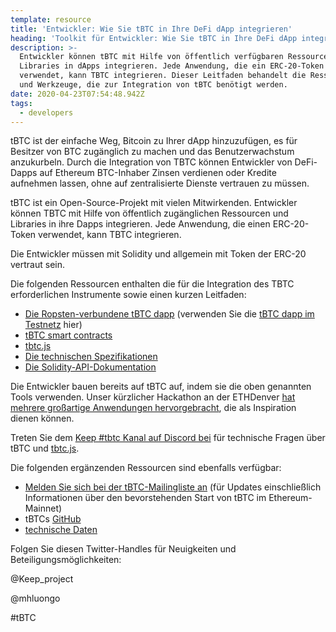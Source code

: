 ```yaml
---
template: resource
title: 'Entwickler: Wie Sie tBTC in Ihre DeFi dApp integrieren'
heading: 'Toolkit für Entwickler: Wie Sie tBTC in Ihre DeFi dApp integrieren'
description: >-
  Entwickler können tBTC mit Hilfe von öffentlich verfügbaren Ressourcen und
  Libraries in dApps integrieren. Jede Anwendung, die ein ERC-20-Token
  verwendet, kann TBTC integrieren. Dieser Leitfaden behandelt die Ressourcen
  und Werkzeuge, die zur Integration von tBTC benötigt werden.
date: 2020-04-23T07:54:48.942Z
tags:
  - developers
---
```

tBTC ist der einfache Weg, Bitcoin zu Ihrer dApp hinzuzufügen, es für Besitzer von BTC zugänglich zu machen und das Benutzerwachstum anzukurbeln. Durch die Integration von TBTC können Entwickler von DeFi-Dapps auf Ethereum BTC-Inhaber Zinsen verdienen oder Kredite aufnehmen lassen, ohne auf zentralisierte Dienste vertrauen zu müssen.

tBTC ist ein Open-Source-Projekt mit vielen Mitwirkenden. Entwickler können TBTC mit Hilfe von öffentlich zugänglichen Ressourcen und Libraries in ihre Dapps integrieren. Jede Anwendung, die einen ERC-20-Token verwendet, kann TBTC integrieren.

Die Entwickler müssen mit Solidity und allgemein mit Token der ERC-20 vertraut sein.

Die folgenden Ressourcen enthalten die für die Integration des TBTC erforderlichen Instrumente sowie einen kurzen Leitfaden:

* [Die Ropsten-verbundene tBTC dapp](https://github.com/keep-network/tbtc-dapp) (verwenden Sie die [tBTC dapp im Testnetz](https://dapp.test.tbtc.network/) hier)
* [tBTC smart contracts](https://github.com/keep-network/tbtc)
* [tbtc.js](https://github.com/keep-network/tbtc.js)
* [Die technischen Spezifikationen](http://docs.keep.network/tbtc/)
* [Die Solidity-API-Dokumentation](http://docs.keep.network/tbtc/solidity/)

Die Entwickler bauen bereits auf tBTC auf, indem sie die oben genannten Tools verwenden. Unser kürzlicher Hackathon an der ETHDenver [hat mehrere großartige Anwendungen hervorgebracht](https://blog.keep.network/bitcoin-earn-wins-ethdenver-tbtc-hackathon-prize-5233ce805468), die als Inspiration dienen können.

Treten Sie dem [Keep #tbtc Kanal auf Discord bei](https://discord.gg/wYezN7v) für technische Fragen über tBTC und [tbtc.js](https://tbtc.network/news/2020-02-14-announcing-tbtc-js).

Die folgenden ergänzenden Ressourcen sind ebenfalls verfügbar:

* [Melden Sie sich bei der tBTC-Mailingliste an](https://tbtc.network/#mailing-list) (für Updates einschließlich Informationen über den bevorstehenden Start von tBTC im Ethereum-Mainnet)
* tBTCs [GitHub](https://github.com/keep-network/tbtc)
* [technische Daten](http://docs.keep.network/tbtc/index.pdf)

Folgen Sie diesen Twitter-Handles für Neuigkeiten und Beteiligungsmöglichkeiten:

@Keep_project

@mhluongo

\#tBTC
